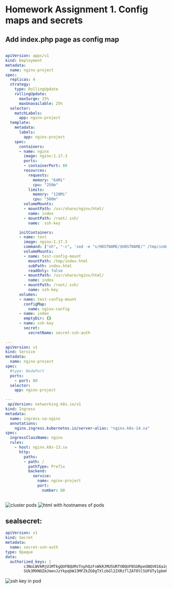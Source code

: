 # Homework Assignment 1. Config maps and secrets

## Add index.php page as config map

```yaml

apiVersion: apps/v1
kind: Deployment
metadata:
  name: nginx-project
spec:
  replicas: 4
  strategy:  
    type: RollingUpdate
    rollingUpdate:
      maxSurge: 25%
      maxUnavailable: 25% 
  selector:
    matchLabels:
      app: nginx-project
  template:
    metadata:
      labels:
        app: nginx-project
    spec:
      containers:
      - name: nginx
        image: nginx:1.17.3
        ports:
        - containerPort: 80
        resources:
          requests:
            memory: "64Mi"
            cpu: "250m"
          limits:
            memory: "128Mi"
            cpu: "500m"
        volumeMounts:
        - mountPath: /usr/share/nginx/html/
          name: index
        - mountPath: /root/.ssh/
          name:  ssh-key

      initContainers:
      - name: test
        image: nginx:1.17.3
        command: ["sh", "-c", 'sed -e "s/HOSTNAME/$HOSTNAME/" /tmp/index.html > /usr/share/nginx/html/index.html']
        volumeMounts:
        - name: test-config-mount
          mountPath: /tmp/index.html
          subPath: index.html
          readOnly: false
        - mountPath: /usr/share/nginx/html/
          name: index
        - mountPath: /root/.ssh/
          name: ssh-key
      volumes:
      - name: test-config-mount
        configMap:
          name: nginx-config
      - name: index
        emptyDir: {}
      - name: ssh-key
        secret:
          secretName: secret-ssh-auth
 
---
apiVersion: v1
kind: Service
metadata:
  name: nginx-project
spec:
  #type: NodePort
  ports:
    - port: 80
  selector:
    app: nginx-project

---
 apiVersion: networking.k8s.io/v1
kind: Ingress
metadata:
  name: ingress-sa-nginx
  annotations:
    nginx.ingress.kubernetes.io/server-alias: "nginx.k8s-14.sa"
spec:
  ingressClassName: nginx
  rules:
    - host: nginx.k8s-13.sa
      http:
        paths:
        - path: /
          pathType: Prefix
          backend:
            service:
              name: nginx-project
              port:
                number: 80
 
```

![cluster pods](https://github.com/NataliaBelogolovaya/sa.it-academy.by/blob/md-sa2-27-24/Natalia_Myslivets/12.%20Kubernetes.%20Data.%20Security/get_pods.png)
![html with hostnames of pods](https://github.com/NataliaBelogolovaya/sa.it-academy.by/blob/md-sa2-27-24/Natalia_Myslivets/12.%20Kubernetes.%20Data.%20Security/html_pods.png)

## sealsecret:

```yaml
apiVersion: v1
kind: Secret
metadata:
  name: secret-ssh-auth
type: Opaque
data:
  authorized_keys: |
        c3NoLWVkMjU1MTkgQUFBQUMzTnphQzFsWkRJMU5URTVBQUFBSURpeGNQV016a2gzWm56MlFzVUYx
        SUk3MXNOZmJmenJzYkpqbWJ3MFZkZG0gTXlzbGl2ZXRzTlZAT0lCSUFUTy1pbmV0LTA1Cg==

```
![ssh key in pod](https://github.com/NataliaBelogolovaya/sa.it-academy.by/blob/md-sa2-27-24/Natalia_Myslivets/12.%20Kubernetes.%20Data.%20Security/key%20poda.png)